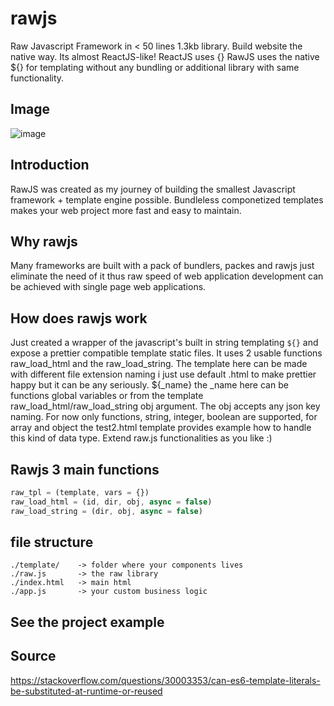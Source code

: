 # rawjs
Raw Javascript Framework in < 50 lines 1.3kb library. Build website the native way. Its almost ReactJS-like! ReactJS uses {} RawJS uses the native ${} for templating without any bundling or additional library with same functionality. 
## Image
![image](https://github.com/user-attachments/assets/4f8cf9a2-9c31-45d8-aa2e-2cecbaed2da5)

## Introduction
RawJS was created as my journey of building the smallest Javascript framework + template engine possible. Bundleless componetized templates makes your web project more fast and easy to maintain.

## Why rawjs
Many frameworks are built with a pack of bundlers, packes and rawjs just eliminate the need of it thus raw speed of web application development can be achieved with single page web applications.

## How does rawjs work
Just created a wrapper of the javascript's built in string templating `${}` and expose a prettier compatible template static files. It uses 2 usable functions raw_load_html and the raw_load_string. The template here can be made with different file extension naming i just use default .html to make prettier happy but it can be any seriously. ${_name} the _name here can be functions global variables or from the template raw_load_html/raw_load_string obj argument. The obj accepts any json key naming. For now only functions, string, integer, boolean are supported, for array and object the test2.html template provides example how to handle this kind of data type. Extend raw.js functionalities as you like :)

## Rawjs 3 main functions
```js
raw_tpl = (template, vars = {})
raw_load_html = (id, dir, obj, async = false)
raw_load_string = (dir, obj, async = false)
```

## file structure
```
./template/    -> folder where your components lives
./raw.js       -> the raw library
./index.html   -> main html
./app.js       -> your custom business logic
```

## See the project example

## Source
https://stackoverflow.com/questions/30003353/can-es6-template-literals-be-substituted-at-runtime-or-reused
